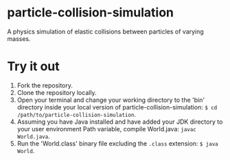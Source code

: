 # particle-collision-simulation
A physics simulation of elastic collisions between particles of varying masses.

# Try it out
1. Fork the repository.
2. Clone the repository locally.
3. Open your terminal and change your working directory to the 'bin' directory
   inside your local version of particle-collision-simulation: `$ cd /path/to/particle-collision-simulation`. 
4. Assuming you have Java installed and have added your JDK directory to your user environment Path variable, compile World.java: `javac World.java`.
5. Run the 'World.class' binary file excluding the `.class` extension: `$ java World`. 
